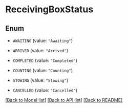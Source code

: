 # ReceivingBoxStatus

## Enum


* `AWAITING` (value: `"Awaiting"`)

* `ARRIVED` (value: `"Arrived"`)

* `COMPLETED` (value: `"Completed"`)

* `COUNTING` (value: `"Counting"`)

* `STOWING` (value: `"Stowing"`)

* `CANCELLED` (value: `"Cancelled"`)


[[Back to Model list]](../README.md#documentation-for-models) [[Back to API list]](../README.md#documentation-for-api-endpoints) [[Back to README]](../README.md)


